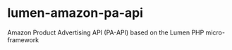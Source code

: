 # lumen-amazon-pa-api
Amazon Product Advertising API (PA-API) based on the Lumen PHP micro-framework
